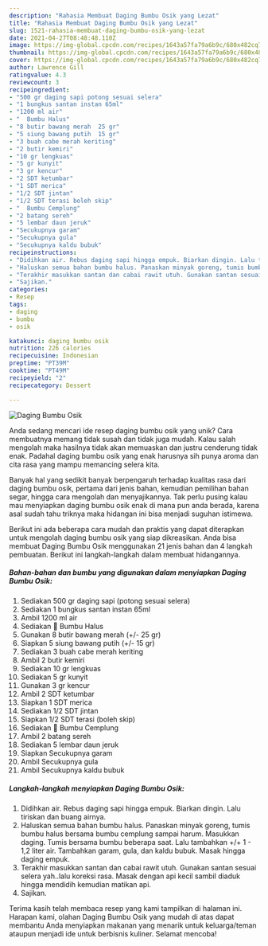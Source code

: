 ```yaml
---
description: "Rahasia Membuat Daging Bumbu Osik yang Lezat"
title: "Rahasia Membuat Daging Bumbu Osik yang Lezat"
slug: 1521-rahasia-membuat-daging-bumbu-osik-yang-lezat
date: 2021-04-27T08:48:48.110Z
image: https://img-global.cpcdn.com/recipes/1643a57fa79a6b9c/680x482cq70/daging-bumbu-osik-foto-resep-utama.jpg
thumbnail: https://img-global.cpcdn.com/recipes/1643a57fa79a6b9c/680x482cq70/daging-bumbu-osik-foto-resep-utama.jpg
cover: https://img-global.cpcdn.com/recipes/1643a57fa79a6b9c/680x482cq70/daging-bumbu-osik-foto-resep-utama.jpg
author: Lawrence Gill
ratingvalue: 4.3
reviewcount: 3
recipeingredient:
- "500 gr daging sapi potong sesuai selera"
- "1 bungkus santan instan 65ml"
- "1200 ml air"
- "  Bumbu Halus"
- "8 butir bawang merah  25 gr"
- "5 siung bawang putih  15 gr"
- "3 buah cabe merah keriting"
- "2 butir kemiri"
- "10 gr lengkuas"
- "5 gr kunyit"
- "3 gr kencur"
- "2 SDT ketumbar"
- "1 SDT merica"
- "1/2 SDT jintan"
- "1/2 SDT terasi boleh skip"
- "  Bumbu Cemplung"
- "2 batang sereh"
- "5 lembar daun jeruk"
- "Secukupnya garam"
- "Secukupnya gula"
- "Secukupnya kaldu bubuk"
recipeinstructions:
- "Didihkan air. Rebus daging sapi hingga empuk. Biarkan dingin. Lalu tiriskan dan buang airnya."
- "Haluskan semua bahan bumbu halus. Panaskan minyak goreng, tumis bumbu halus bersama bumbu cemplung sampai harum. Masukkan daging. Tumis bersama bumbu beberapa saat. Lalu tambahkan +/+ 1 - 1,2 liter air. Tambahkan garam, gula, dan kaldu bubuk. Masak hingga daging empuk."
- "Terakhir masukkan santan dan cabai rawit utuh. Gunakan santan sesuai selera yah..lalu koreksi rasa. Masak dengan api kecil sambil diaduk hingga mendidih kemudian matikan api."
- "Sajikan."
categories:
- Resep
tags:
- daging
- bumbu
- osik

katakunci: daging bumbu osik 
nutrition: 226 calories
recipecuisine: Indonesian
preptime: "PT39M"
cooktime: "PT49M"
recipeyield: "2"
recipecategory: Dessert

---
```



![Daging Bumbu Osik](https://img-global.cpcdn.com/recipes/1643a57fa79a6b9c/680x482cq70/daging-bumbu-osik-foto-resep-utama.jpg)

Anda sedang mencari ide resep daging bumbu osik yang unik? Cara membuatnya memang tidak susah dan tidak juga mudah. Kalau salah mengolah maka hasilnya tidak akan memuaskan dan justru cenderung tidak enak. Padahal daging bumbu osik yang enak harusnya sih punya aroma dan cita rasa yang mampu memancing selera kita.

Banyak hal yang sedikit banyak berpengaruh terhadap kualitas rasa dari daging bumbu osik, pertama dari jenis bahan, kemudian pemilihan bahan segar, hingga cara mengolah dan menyajikannya. Tak perlu pusing kalau mau menyiapkan daging bumbu osik enak di mana pun anda berada, karena asal sudah tahu triknya maka hidangan ini bisa menjadi suguhan istimewa.




Berikut ini ada beberapa cara mudah dan praktis yang dapat diterapkan untuk mengolah daging bumbu osik yang siap dikreasikan. Anda bisa membuat Daging Bumbu Osik menggunakan 21 jenis bahan dan 4 langkah pembuatan. Berikut ini langkah-langkah dalam membuat hidangannya.

<!--inarticleads1-->

##### Bahan-bahan dan bumbu yang digunakan dalam menyiapkan Daging Bumbu Osik:

1. Sediakan 500 gr daging sapi (potong sesuai selera)
1. Sediakan 1 bungkus santan instan 65ml
1. Ambil 1200 ml air
1. Sediakan  🍅 Bumbu Halus
1. Gunakan 8 butir bawang merah (+/- 25 gr)
1. Siapkan 5 siung bawang putih (+/- 15 gr)
1. Sediakan 3 buah cabe merah keriting
1. Ambil 2 butir kemiri
1. Sediakan 10 gr lengkuas
1. Sediakan 5 gr kunyit
1. Gunakan 3 gr kencur
1. Ambil 2 SDT ketumbar
1. Siapkan 1 SDT merica
1. Sediakan 1/2 SDT jintan
1. Siapkan 1/2 SDT terasi (boleh skip)
1. Sediakan  🍅 Bumbu Cemplung
1. Ambil 2 batang sereh
1. Sediakan 5 lembar daun jeruk
1. Siapkan Secukupnya garam
1. Ambil Secukupnya gula
1. Ambil Secukupnya kaldu bubuk




<!--inarticleads2-->

##### Langkah-langkah menyiapkan Daging Bumbu Osik:

1. Didihkan air. Rebus daging sapi hingga empuk. Biarkan dingin. Lalu tiriskan dan buang airnya.
1. Haluskan semua bahan bumbu halus. Panaskan minyak goreng, tumis bumbu halus bersama bumbu cemplung sampai harum. Masukkan daging. Tumis bersama bumbu beberapa saat. Lalu tambahkan +/+ 1 - 1,2 liter air. Tambahkan garam, gula, dan kaldu bubuk. Masak hingga daging empuk.
1. Terakhir masukkan santan dan cabai rawit utuh. Gunakan santan sesuai selera yah..lalu koreksi rasa. Masak dengan api kecil sambil diaduk hingga mendidih kemudian matikan api.
1. Sajikan.




Terima kasih telah membaca resep yang kami tampilkan di halaman ini. Harapan kami, olahan Daging Bumbu Osik yang mudah di atas dapat membantu Anda menyiapkan makanan yang menarik untuk keluarga/teman ataupun menjadi ide untuk berbisnis kuliner. Selamat mencoba!
